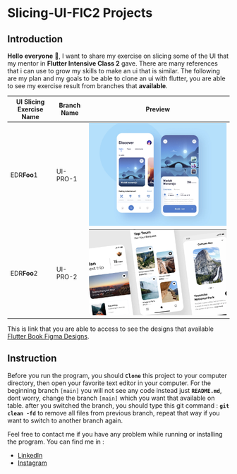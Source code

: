# Slicing-UI-FIC2 Projects

## Introduction
**Hello** **everyone** 🙌, I want to share my exercise on slicing some of the UI that my mentor in **Flutter Intensive Class 2** gave. There are many references that i can use to grow my skills to make an ui that is similar. The following are my plan and my goals to be able to clone an ui with flutter, you are able to see my exercise result from branches that **available**.

| UI Slicing Exercise Name | Branch Name | Preview                                   |
| ------------------------ | ----------- | ----------------------------------------- |
| EDR**Foo**1              | UI-PRO-1    | ![UI-PRO-1 Preview!](images/UI-PRO-1.png) |
| EDR**Foo**2              | UI-PRO-2    | ![UI-PRO-2 Preview!](images/UI-PRO-2.png) |

This is link that you are able to access to see the designs that available [Flutter Book Figma Designs](https://www.figma.com/file/PreoFlFsdSfKIGFpNGwaT8/Flutter-MagicBook?node-id=305%3A189&t=egRhNXhVhAtRGrkX-0).

## Instruction
Before you run the program, you should **`Clone`** this project to your computer directory, then open your favorite text editor in your computer. For the beginning branch `[main]` you will not see any code instead just **`README.md`**, dont worry, change the branch `[main]` which you want that available on table. after you switched the branch, you should type this git command \: **`git clean -fd`** to remove all files from previous branch, repeat that way if you want to switch to another branch again.

Feel free to contact me if you have any problem while running or installing the program. You can find me in \:
- [LinkedIn](https://www.linkedin.com/in/ramdhanjr11/)
- [Instagram](https://www.instagram.com/ramdhan.official)